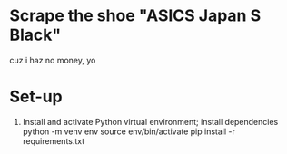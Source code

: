# Scrape the shoe "ASICS Japan S Black"
cuz i haz no money, yo


# Set-up
1. Install and activate Python virtual environment; install dependencies
python -m venv env
source env/bin/activate
pip install -r requirements.txt
